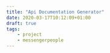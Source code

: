 ```yaml
---
title: "Api Documentation Generator"
date: 2020-03-17T10:12:09+01:00
draft: true
tags:
    - project
    - messengerpeople
---
```



